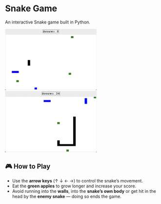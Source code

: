 # Snake Game

An interactive Snake game built in Python.

<p float="left">
  <img src="images/screenshot1.jpeg" width="300" height="200"/>
  <img src="images/screenshot2.jpeg" width="300" height="200"/>
</p>

## 🎮 How to Play

- Use the **arrow keys** (↑ ↓ ← →) to control the snake’s movement.  
- Eat the **green apples** to grow longer and increase your score.  
- Avoid running into the **walls**, into the **snake’s own body** or get hit in the head by the **enemy snake** — doing so ends the game.  
